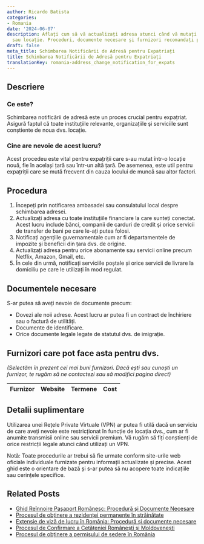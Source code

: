 ```yaml
---
author: Ricardo Batista
categories:
- Romania
date: '2024-06-07'
description: Aflați cum să vă actualizați adresa atunci când vă mutați în altă țară
  sau locație. Proceduri, documente necesare și furnizori recomandați pentru expatriați.
draft: false
meta_title: Schimbarea Notificării de Adresă pentru Expatriați
title: Schimbarea Notificării de Adresă pentru Expatriați
translationKey: romania-address_change_notification_for_expats
---
```



## Descriere
### Ce este?
Schimbarea notificării de adresă este un proces crucial pentru expațriat. Asigură faptul că toate instituțiile relevante, organizațiile și serviciile sunt conștiente de noua dvs. locație.

### Cine are nevoie de acest lucru?
Acest procedeu este vital pentru expațriții care s-au mutat într-o locație nouă, fie în același țară sau într-un altă țară. De asemenea, este util pentru expațriții care se mută frecvent din cauza locului de muncă sau altor factori.

## Procedura
1. Începeți prin notificarea ambasadei sau consulatului local despre schimbarea adresei.
2. Actualizați adresa cu toate instituțiile financiare la care sunteți conectat. Acest lucru include bănci, companii de carduri de credit și orice servicii de transfer de bani pe care le-ați putea folosi.
3. Notificați agențiile guvernamentale cum ar fi departamentele de impozite și beneficii din țara dvs. de origine.
4. Actualizați adresa pentru orice abonamente sau servicii online precum Netflix, Amazon, Gmail, etc.
5. În cele din urmă, notificați serviciile poștale și orice servicii de livrare la domiciliu pe care le utilizați în mod regulat.

## Documentele necesare
S-ar putea să aveți nevoie de documente precum:
- Dovezi ale noii adrese. Acest lucru ar putea fi un contract de închiriere sau o factură de utilități.
- Documente de identificare.
- Orice documente legale legate de statutul dvs. de imigrație.

## Furnizori care pot face asta pentru dvs.

_(Selectăm în prezent cei mai buni furnizori. Dacă ești sau cunoști un furnizor, te rugăm să ne contactezi sau să modifici pagina direct)_

| Furnizor        |     Website     |     Termene      |       Cost       |
| :-------------: | :-------------: |  :-------------: | :-------------: |

## Detalii suplimentare
Utilizarea unei Rețele Private Virtuale (VPN) ar putea fi utilă dacă un serviciu de care aveți nevoie este restricționat în funcție de locația dvs., cum ar fi anumite transmisii online sau servicii premium. Vă rugăm să fiți conștienți de orice restricții legale atunci când utilizați un VPN.

Notă: Toate procedurile ar trebui să fie urmate conform site-urile web oficiale individuale furnizate pentru informații actualizate și precise. Acest ghid este o orientare de bază și s-ar putea să nu acopere toate indicațiile sau cerințele specifice.
## Related Posts

- [Ghid Reînnoire Pașaport Românesc: Procedură și Documente Necesare](https://tramitit.com/ro/guides/romania/reinnoire_pasaport/)
- [Procesul de obținere a rezidenței permanente în străinătate](https://tramitit.com/ro/guides/romania/solicitare_rezidenta_permanenta/)
- [Extensie de viză de lucru în România: Procedură și documente necesare](https://tramitit.com/ro/guides/romania/prelungire_viza_de_lucru/)
- [Procesul de Confirmare a Cetățeniei Românești și Moldovenești](https://tramitit.com/ro/guides/romania/confirmare_de_cetatenie/)
- [Procesul de obținere a permisului de ședere în România](https://tramitit.com/ro/guides/romania/viza_de_resedinta/)